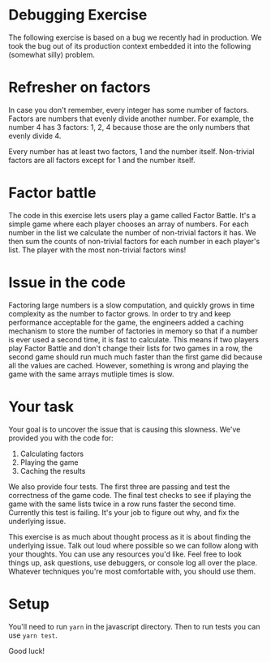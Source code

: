 # Debugging Exercise

The following exercise is based on a bug we recently had in production. We took the bug out of its production context embedded it into
the following (somewhat silly) problem.

# Refresher on factors

In case you don't remember, every integer has some number of factors. Factors are numbers that evenly divide another number. For example,
the number 4 has 3 factors: 1, 2, 4 because those are the only numbers that evenly divide 4.

Every number has at least two factors, 1 and the number itself. Non-trivial factors are all factors except for 1 and the number itself.

# Factor battle

The code in this exercise lets users play a game called Factor Battle. It's a simple game where each player
chooses an array of numbers. For each number in the list we calculate the number of non-trivial factors it has.
We then sum the counts of non-trivial factors for each number in each player's list. The player with the most non-trivial factors wins!

# Issue in the code

Factoring large numbers is a slow computation, and quickly grows in time complexity as the number to factor grows.
In order to try and keep performance acceptable for the game, the engineers added a caching mechanism to store the
number of factories in memory so that if a number is ever used a second time, it is fast to calculate. This means
if two players play Factor Battle and don't change their lists for two games in a row, the second game should run
much much faster than the first game did because all the values are cached. However, something is wrong and
playing the game with the same arrays mutliple times is slow.

# Your task

Your goal is to uncover the issue that is causing this slowness. We've provided you with the code for:

1. Calculating factors
2. Playing the game
3. Caching the results

We also provide four tests. The first three are passing and test the correctness of the game code. The final test
checks to see if playing the game with the same lists twice in a row runs faster the second time. Currently this test
is failing. It's your job to figure out why, and fix the underlying issue.

This exercise is as much about thought process as it is about finding the underlying issue. Talk out loud where possible so
we can follow along with your thoughts. You can use any resources you'd like. Feel free to look things up, ask questions,
use debuggers, or console log all over the place. Whatever techniques you're most comfortable with, you should use them.

# Setup

You'll need to run `yarn` in the javascript directory. Then to run tests you can use `yarn test`.

Good luck!
